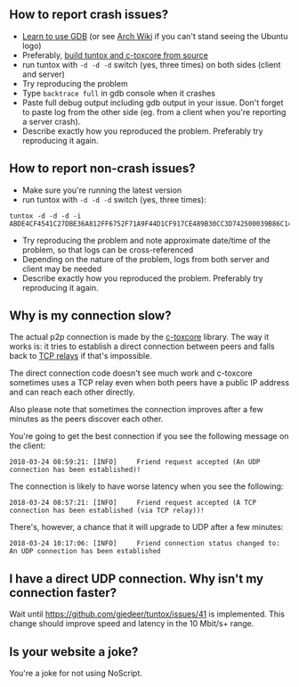 ## How to report crash issues?

* [Learn to use GDB](https://wiki.ubuntu.com/Backtrace#Generation) (or see [Arch Wiki](https://wiki.archlinux.org/index.php/Debug_-_Getting_Traces#Getting_the_trace) if you can't stand seeing the Ubuntu logo)
* Preferably, [build tuntox and c-toxcore from source](BUILD.md)
* run tuntox with `-d -d -d` switch (yes, three times) on both sides (client and server)
* Try reproducing the problem
* Type `backtrace full` in gdb console when it crashes
* Paste full debug output including gdb output in your issue. Don't forget to paste log from the other side (eg. from a client when you're reporting a server crash).
* Describe exactly how you reproduced the problem. Preferably try reproducing it again.

## How to report non-crash issues?

* Make sure you're running the latest version
* run tuntox with `-d -d -d` switch (yes, three times):

```
tuntox -d -d -d -i ABDE4CF4541C27DBE36A812FF6752F71A9F44D1CF917CE489B30CC3D742500039B86C14F85F9
```

* Try reproducing the problem and note approximate date/time of the problem, so that logs can be cross-referenced
* Depending on the nature of the problem, logs from both server and client may be needed
* Describe exactly how you reproduced the problem. Preferably try reproducing it again.

## Why is my connection slow?

The actual p2p connection is made by the [c-toxcore](https://github.com/TokTok/c-toxcore) library. The way it works is: it tries to establish a direct connection between peers and falls back to [TCP relays](https://nodes.tox.chat/) if that's impossible.

The direct connection code doesn't see much work and c-toxcore sometimes uses a TCP relay even when both peers have a public IP address and can reach each other directly. 

Also please note that sometimes the connection improves after a few minutes as the peers discover each other.

You're going to get the best connection if you see the following message on the client:

```
2018-03-24 08:59:21: [INFO]     Friend request accepted (An UDP connection has been established)!
```

The connection is likely to have worse latency when you see the following:

```
2018-03-24 08:57:21: [INFO]     Friend request accepted (A TCP connection has been established (via TCP relay))!
```

There's, however, a chance that it will upgrade to UDP after a few minutes:

```
2018-03-24 10:17:06: [INFO]     Friend connection status changed to: An UDP connection has been established
```

## I have a direct UDP connection. Why isn't my connection faster?

Wait until https://github.com/gjedeer/tuntox/issues/41 is implemented. This change should improve speed and latency in the 10 Mbit/s+ range.

## Is your website a joke?

You're a joke for not using NoScript.

